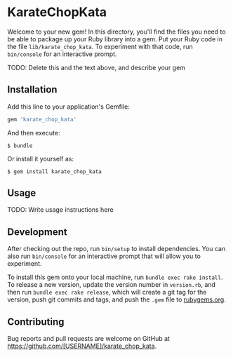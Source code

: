 # KarateChopKata

Welcome to your new gem! In this directory, you'll find the files you need to be able to package up your Ruby library into a gem. Put your Ruby code in the file `lib/karate_chop_kata`. To experiment with that code, run `bin/console` for an interactive prompt.

TODO: Delete this and the text above, and describe your gem

## Installation

Add this line to your application's Gemfile:

```ruby
gem 'karate_chop_kata'
```

And then execute:

    $ bundle

Or install it yourself as:

    $ gem install karate_chop_kata

## Usage

TODO: Write usage instructions here

## Development

After checking out the repo, run `bin/setup` to install dependencies. You can also run `bin/console` for an interactive prompt that will allow you to experiment.

To install this gem onto your local machine, run `bundle exec rake install`. To release a new version, update the version number in `version.rb`, and then run `bundle exec rake release`, which will create a git tag for the version, push git commits and tags, and push the `.gem` file to [rubygems.org](https://rubygems.org).

## Contributing

Bug reports and pull requests are welcome on GitHub at https://github.com/[USERNAME]/karate_chop_kata.
